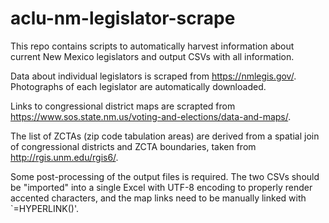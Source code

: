 # aclu-nm-legislator-scrape

This repo contains scripts to automatically harvest information about current New Mexico legislators and output CSVs with all information.  

Data about individual legislators is scraped from https://nmlegis.gov/. Photographs of each legislator are automatically downloaded.  

Links to congressional district maps are scrapted from https://www.sos.state.nm.us/voting-and-elections/data-and-maps/. 

The list of ZCTAs (zip code tabulation areas) are derived from a spatial join of congressional districts and ZCTA boundaries, taken from http://rgis.unm.edu/rgis6/. 

Some post-processing of the output files is required. The two CSVs should be "imported" into a single Excel with UTF-8 encoding to properly render accented characters, and the map links need to be manually linked with `=HYPERLINK()'. 
